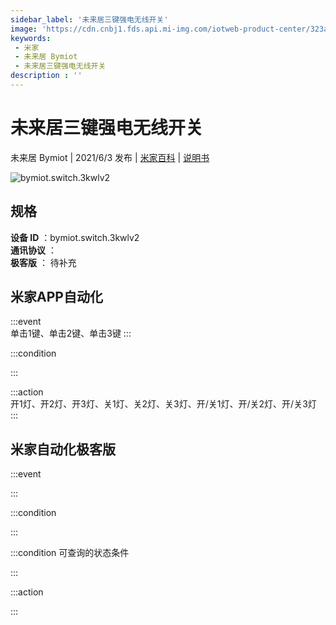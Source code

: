 ```yaml
---
sidebar_label: '未来居三键强电无线开关'
image: 'https://cdn.cnbj1.fds.api.mi-img.com/iotweb-product-center/323a821d66f75c860af0b96e4fc571e6_三开3键面板_168.png?GalaxyAccessKeyId=AKVGLQWBOVIRQ3XLEW&Expires=9223372036854775807&Signature=7Qw0hBaRjPScOLhKrapRWWLHEiI='
keywords: 
 - 米家
 - 未来居 Bymiot
 - 未来居三键强电无线开关
description : ''
---
```

# 未来居三键强电无线开关

未来居 Bymiot | 2021/6/3 发布 | [米家百科](https://home.mi.com/webapp/content/baike/product/index.html?model=bymiot.switch.3kwlv2) | [说明书](https://home.mi.com/views/introduction.html?model=bymiot.switch.3kwlv2&region=cn)

![bymiot.switch.3kwlv2](https://cdn.cnbj1.fds.api.mi-img.com/iotweb-product-center/323a821d66f75c860af0b96e4fc571e6_三开3键面板_168.png?GalaxyAccessKeyId=AKVGLQWBOVIRQ3XLEW&Expires=9223372036854775807&Signature=7Qw0hBaRjPScOLhKrapRWWLHEiI=)

## 规格  
> 
**设备 ID** ：bymiot.switch.3kwlv2  
**通讯协议** ：  
**极客版**  ： 待补充 


## 米家APP自动化  

:::event  
单击1键、单击2键、单击3键
:::

:::condition  

:::

:::action   
开1灯、开2灯、开3灯、关1灯、关2灯、关3灯、开/关1灯、开/关2灯、开/关3灯
:::

## 米家自动化极客版  

:::event  

:::

:::condition  

:::

:::condition 可查询的状态条件  

:::

:::action  

:::

        
